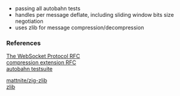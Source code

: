 ### 

* passing all autobahn tests
* handles per message deflate, including sliding window bits size negotiation
* uses zlib for message compression/decompression

### References


[The WebSocket Protocol RFC](https://www.rfc-editor.org/rfc/rfc6455)  
[compression extension RFC](https://www.rfc-editor.org/rfc/rfc7692)   
[autobahn testsuite](https://github.com/crossbario/autobahn-testsuite)

[mattnite/zig-zlib](https://github.com/mattnite/zig-zlib)  
[zlib](https://www.zlib.net/manual.html#Advanced)

<!--
https://bugs.chromium.org/p/chromium/issues/detail?id=691074
https://www.igvita.com/2013/11/27/configuring-and-optimizing-websocket-compression/#parameters
-->
